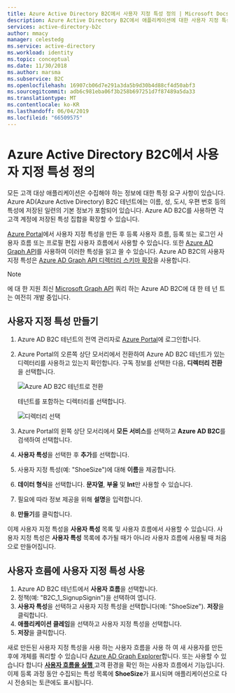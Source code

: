 ```yaml
---
title: Azure Active Directory B2C에서 사용자 지정 특성 정의 | Microsoft Docs
description: Azure Active Directory B2C에서 애플리케이션에 대한 사용자 지정 특성을 정의하여 고객에 대한 정보를 수집합니다.
services: active-directory-b2c
author: mmacy
manager: celestedg
ms.service: active-directory
ms.workload: identity
ms.topic: conceptual
ms.date: 11/30/2018
ms.author: marsma
ms.subservice: B2C
ms.openlocfilehash: 16907cb06d7e291a3da5b9d30b4d88cf4d50abf3
ms.sourcegitcommit: adb6c981eba06f3b258b697251d7f87489a5da33
ms.translationtype: MT
ms.contentlocale: ko-KR
ms.lasthandoff: 06/04/2019
ms.locfileid: "66509575"
---
```

# <a name="define-custom-attributes-in-azure-active-directory-b2c"></a>Azure Active Directory B2C에서 사용자 지정 특성 정의

 모든 고객 대상 애플리케이션은 수집해야 하는 정보에 대한 특정 요구 사항이 있습니다. Azure AD(Azure Active Directory) B2C 테넌트에는 이름, 성, 도시, 우편 번호 등의 특성에 저장된 일련의 기본 정보가 포함되어 있습니다. Azure AD B2C를 사용하면 각 고객 계정에 저장된 특성 집합을 확장할 수 있습니다. 
 
 [Azure Portal](https://portal.azure.com/)에서 사용자 지정 특성을 만든 후 등록 사용자 흐름, 등록 또는 로그인 사용자 흐름 또는 프로필 편집 사용자 흐름에서 사용할 수 있습니다. 또한 [Azure AD Graph API](active-directory-b2c-devquickstarts-graph-dotnet.md)를 사용하여 이러한 특성을 읽고 쓸 수 있습니다. Azure AD B2C의 사용자 지정 특성은 [Azure AD Graph API 디렉터리 스키마 확장](/previous-versions/azure/ad/graph/howto/azure-ad-graph-api-directory-schema-extensions)을 사용합니다.  

> [!NOTE]
> 에 대 한 지원 최신 [Microsoft Graph API](https://docs.microsoft.com/graph/overview?view=graph-rest-1.0) 쿼리 하는 Azure AD B2C에 대 한 테 넌 트는 여전히 개발 중입니다.
>

## <a name="create-a-custom-attribute"></a>사용자 지정 특성 만들기

1. Azure AD B2C 테넌트의 전역 관리자로 [Azure Portal](https://portal.azure.com/)에 로그인합니다.
2. Azure Portal의 오른쪽 상단 모서리에서 전환하여 Azure AD B2C 테넌트가 있는 디렉터리를 사용하고 있는지 확인합니다. 구독 정보를 선택한 다음, **디렉터리 전환**을 선택합니다. 

    ![Azure AD B2C 테넌트로 전환](./media/active-directory-b2c-reference-custom-attr/switch-directories.png)

    테넌트를 포함하는 디렉터리를 선택합니다.

    ![디렉터리 선택](./media/active-directory-b2c-reference-custom-attr/select-directory.png)

3. Azure Portal의 왼쪽 상단 모서리에서 **모든 서비스**를 선택하고 **Azure AD B2C**를 검색하여 선택합니다.
4. **사용자 특성**을 선택한 후 **추가**를 선택합니다.
5. 사용자 지정 특성(예: "ShoeSize")에 대해 **이름**을 제공합니다.
6. **데이터 형식**을 선택합니다. **문자열**, **부울** 및 **Int**만 사용할 수 있습니다.
7. 필요에 따라 정보 제공을 위해 **설명**을 입력합니다. 
8. **만들기**를 클릭합니다.

이제 사용자 지정 특성을 **사용자 특성** 목록 및 사용자 흐름에서 사용할 수 있습니다. 사용자 지정 특성은 **사용자 특성** 목록에 추가될 때가 아니라 사용자 흐름에 사용될 때 처음으로 만들어집니다. 


## <a name="use-a-custom-attribute-in-your-user-flow"></a>사용자 흐름에 사용자 지정 특성 사용

1. Azure AD B2C 테넌트에서 **사용자 흐름**을 선택합니다.
2. 정책(예: "B2C_1_SignupSignin")을 선택하여 엽니다. 
4. **사용자 특성**을 선택하고 사용자 지정 특성을 선택합니다(예: "ShoeSize"). **저장**을 클릭합니다.
5. **애플리케이션 클레임**을 선택하고 사용자 지정 특성을 선택합니다. 
6. **저장**을 클릭합니다.

새로 만든된 사용자 지정 특성을 사용 하는 사용자 흐름을 사용 하 여 새 사용자를 만든 후에 개체를 쿼리할 수 있습니다 [Azure AD Graph Explorer](https://docs.microsoft.com/azure/active-directory/develop/active-directory-graph-api-quickstart)합니다. 또는 사용할 수 있습니다 합니다 [ **사용자 흐름을 실행** ](https://docs.microsoft.com/azure/active-directory-b2c/tutorial-create-user-flows) 고객 환경을 확인 하는 사용자 흐름에서 기능입니다. 이제 등록 과정 동안 수집되는 특성 목록에 **ShoeSize**가 표시되며 애플리케이션으로 다시 전송되는 토큰에도 표시됩니다. 

